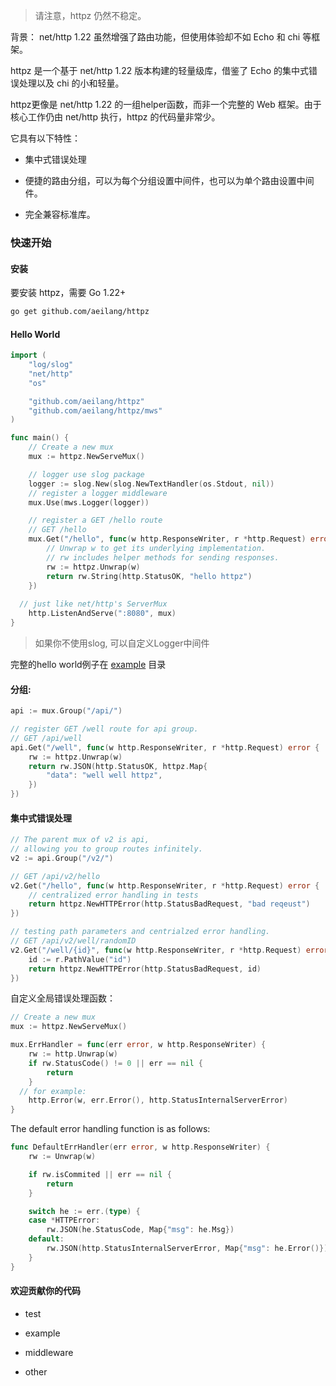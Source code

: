 
> 请注意，httpz 仍然不稳定。

背景： net/http 1.22 虽然增强了路由功能，但使用体验却不如 Echo 和 chi 等框架。

httpz 是一个基于 net/http 1.22 版本构建的轻量级库，借鉴了 Echo 的集中式错误处理以及 chi 的小和轻量。

httpz更像是 net/http 1.22 的一组helper函数，而非一个完整的 Web 框架。由于核心工作仍由 net/http 执行，httpz 的代码量非常少。

它具有以下特性：

- 集中式错误处理

- 便捷的路由分组，可以为每个分组设置中间件，也可以为单个路由设置中间件。

- 完全兼容标准库。

### 快速开始

#### 安装

要安装 httpz，需要 Go 1.22+

```sh
go get github.com/aeilang/httpz
```

#### Hello World

```go
import (
	"log/slog"
	"net/http"
	"os"

	"github.com/aeilang/httpz"
	"github.com/aeilang/httpz/mws"
)

func main() {
	// Create a new mux
	mux := httpz.NewServeMux()

	// logger use slog package
	logger := slog.New(slog.NewTextHandler(os.Stdout, nil))
	// register a logger middleware
	mux.Use(mws.Logger(logger))

	// register a GET /hello route
	// GET /hello
	mux.Get("/hello", func(w http.ResponseWriter, r *http.Request) error {
		// Unwrap w to get its underlying implementation.
		// rw includes helper methods for sending responses.
		rw := httpz.Unwrap(w)
		return rw.String(http.StatusOK, "hello httpz")
	})
  
  // just like net/http's ServerMux
	http.ListenAndServe(":8080", mux)
}
```

> 如果你不使用slog, 可以自定义Logger中间件

完整的hello world例子在 [example](https://github.com/aeilang/httpz/blob/main//example/hello/main.go) 目录

#### 分组:

```go
api := mux.Group("/api/")

// register GET /well route for api group.
// GET /api/well
api.Get("/well", func(w http.ResponseWriter, r *http.Request) error {
	rw := httpz.Unwrap(w)
	return rw.JSON(http.StatusOK, httpz.Map{
		"data": "well well httpz",
	})
})
```

#### 集中式错误处理

```go
// The parent mux of v2 is api,
// allowing you to group routes infinitely.
v2 := api.Group("/v2/")

// GET /api/v2/hello
v2.Get("/hello", func(w http.ResponseWriter, r *http.Request) error {
	// centralized error handling in tests
	return httpz.NewHTTPError(http.StatusBadRequest, "bad reqeust")
})

// testing path parameters and centrialzed error handling.
// GET /api/v2/well/randomID
v2.Get("/well/{id}", func(w http.ResponseWriter, r *http.Request) error {
	id := r.PathValue("id")
	return httpz.NewHTTPError(http.StatusBadRequest, id)
})
```


自定义全局错误处理函数：

```go
// Create a new mux
mux := httpz.NewServeMux()

mux.ErrHandler = func(err error, w http.ResponseWriter) {
	rw := http.Unwrap(w)
	if rw.StatusCode() != 0 || err == nil {
		return
	}
  // for example:
	http.Error(w, err.Error(), http.StatusInternalServerError)
}
```

The default error handling function is as follows:

```go
func DefaultErrHandler(err error, w http.ResponseWriter) {
	rw := Unwrap(w)

	if rw.isCommited || err == nil {
		return
	}

	switch he := err.(type) {
	case *HTTPError:
		rw.JSON(he.StatusCode, Map{"msg": he.Msg})
	default:
		rw.JSON(http.StatusInternalServerError, Map{"msg": he.Error()})
	}
}
```

#### 欢迎贡献你的代码

- test

- example

- middleware

- other
